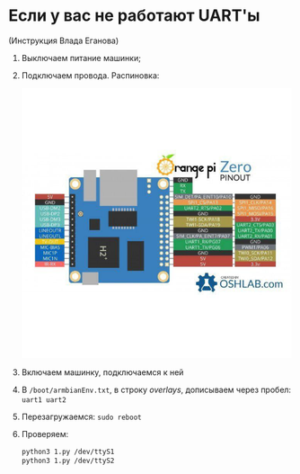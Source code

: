 # Если у вас не работают UART'ы

(Инструкция Влада Еганова)

1. Выключаем питание машинки;
2. Подключаем провода. Распиновка:

	![Распиновка](./images/pinout.jpg)

3. Включаем машинку, подключаемся к ней
4. В `/boot/armbianEnv.txt`, в строку _overlays_, дописываем через пробел: `uart1 uart2`
5. Перезагружаемся: `sudo reboot`
6. Проверяем:
	```
	python3 1.py /dev/ttyS1
	python3 1.py /dev/ttyS2
	```
